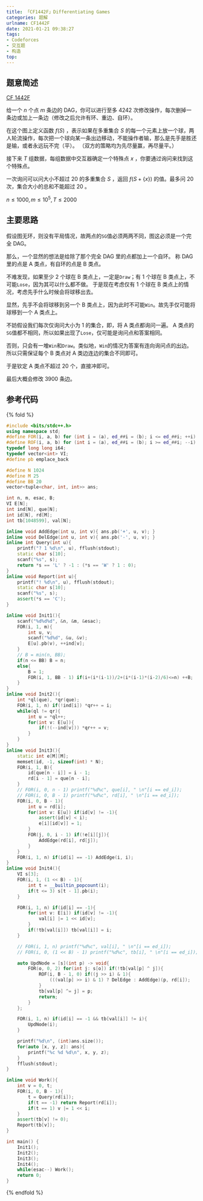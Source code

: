 ```yaml
---
title: 「CF1442F」Differentiating Games
categories: 题解
urlname: CF1442F
date: 2021-01-21 09:38:27
tags:
- Codeforces
- 交互题
- 构造
top:
---
```


## 题意简述

[CF 1442F](https://codeforces.com/contest/1442/problem/F)

给一个 $n$ 个点 $m$ 条边的 DAG，你可以进行至多 $4242$ 次修改操作，每次删掉一条边或加上一条边（修改之后允许有环、重边、自环）。

在这个图上定义函数 $f(S)$ ，表示如果在多重集合 $S$ 的每一个元素上放一个球，两人轮流操作，每次把一个球向某一条出边移动，不能操作者输，那么是先手是胜还是输，或者永远玩不完（平）。
（双方的策略均为先尽量赢，再尽量平。）

接下来 $T$ 组数据，每组数据中交互器确定一个特殊点 $x$ ，你要通过询问来找到这个特殊点。

一次询问可以问大小不超过 $20$ 的多重集合 $S$ ，返回 $f(S+\{x\})$ 的值。最多问 $20$ 次，集合大小的总和不能超过 $20$ 。

$n\le 1000,m\le 10^5,T\le 2000$

<!-- more -->

## 主要思路

假设图无环，则没有平局情况，故两点的`SG`值必须两两不同，图这必须是一个完全 DAG。

那么，一个显然的想法是给除了那个完全 DAG 里的点都加上一个自环。
称 DAG 里的点是 A 类点，有自环的点是 B 类点。

不难发现，如果至少 2 个球在 B 类点上，一定是`Draw`；有 1 个球在 B 类点上，不可能`Lose`，因为其可以什么都不做。
于是现在考虑仅有 1 个球在 B 类点上的情况，考虑先手什么时候会将球移出去。

显然，先手不会将球移到另一个 B 类点上，因为此时不可能`Win`。故先手仅可能将球移到一个 A 类点上。

不妨假设我们每次仅询问大小为 1 的集合，即，将 A 类点都询问一遍。
A 类点的`SG`值都不相同，所以如果出现了`Lose`，仅可能是询问点和答案相同。

否则，只会有一堆`Win`和`Draw`。类似地，`Win`的情况为答案有连向询问点的出边。
所以只需保证每个 B 类点对 A 类边连边的集合不同即可。

于是钦定 A 类点不超过 $20$ 个，直接冲即可。

最后大概会修改 $3900$ 条边。

## 参考代码

{% fold %}
```cpp
#include <bits/stdc++.h>
using namespace std;
#define FOR(i, a, b) for (int i = (a), ed_##i = (b); i <= ed_##i; ++i)
#define ROF(i, a, b) for (int i = (a), ed_##i = (b); i >= ed_##i; --i)
typedef long long i64;
typedef vector<int> VI;
#define pb emplace_back

#define N 1024
#define M 25
#define BB 20
vector<tuple<char, int, int>> ans;

int n, m, esac, B;
VI E[N];
int ind[N], que[N];
int id[N], rd[M];
int tb[1048599], val[N];

inline void AddEdge(int u, int v){ ans.pb('+', u, v); }
inline void DelEdge(int u, int v){ ans.pb('-', u, v); }
inline int Query(int u){
    printf("? 1 %d\n", u), fflush(stdout);
    static char s[10];
    scanf("%s", s);
    return *s == 'L' ? -1 : (*s == 'W' ? 1 : 0);
}
inline void Report(int u){
    printf("! %d\n", u), fflush(stdout);
    static char s[10];
    scanf("%s", s);
    assert(*s == 'C');
}

inline void Init1(){
    scanf("%d%d%d", &n, &m, &esac);
    FOR(i, 1, m){
        int u, v;
        scanf("%d%d", &u, &v);
        E[u].pb(v), ++ind[v];
    }
    // B = min(n, BB);
    if(n <= BB) B = n;
    else{
        B = 1;
        FOR(i, 1, BB - 1) if(i+(i*(i-1))/2+(i*(i-1)*(i-2)/6)<=n) ++B;
    }
}
inline void Init2(){
    int *ql(que), *qr(que);
    FOR(i, 1, n) if(!ind[i]) *qr++ = i;
    while(ql != qr){
        int u = *ql++;
        for(int v: E[u]){
            if(!(--ind[v])) *qr++ = v;
        }
    }
}
inline void Init3(){
    static int e[M][M];
    memset(id, -1, sizeof(int) * N);
    FOR(i, 1, B){
        id[que[n - i]] = i - 1;
        rd[i - 1] = que[n - i];
    }
    // FOR(i, 0, n - 1) printf("%d%c", que[i], " \n"[i == ed_i]);
    // FOR(i, 0, B - 1) printf("%d%c", rd[i], " \n"[i == ed_i]);
    FOR(i, 0, B - 1){
        int u = rd[i];
        for(int v: E[u]) if(id[v] != -1){
            assert(id[v] < i);
            e[i][id[v]] = 1;
        }
        FOR(j, 0, i - 1) if(!e[i][j]){
            AddEdge(rd[i], rd[j]);
        }
    }
    FOR(i, 1, n) if(id[i] == -1) AddEdge(i, i);
}
inline void Init4(){
    VI s[3];
    FOR(i, 1, (1 << B) - 1){
        int t = __builtin_popcount(i);
        if(t <= 3) s[t - 1].pb(i);
    }

    FOR(i, 1, n) if(id[i] == -1){
        for(int v: E[i]) if(id[v] != -1){
            val[i] |= 1 << id[v];
        }
        if(!tb[val[i]]) tb[val[i]] = i;
    }

    // FOR(i, 1, n) printf("%d%c", val[i], " \n"[i == ed_i]);
    // FOR(i, 0, (1 << B) - 1) printf("%d%c", tb[i], " \n"[i == ed_i]);

    auto UpdNode = [s](int p) -> void{
        FOR(o, 0, 2) for(int j: s[o]) if(!tb[val[p] ^ j]){
            ROF(i, B - 1, 0) if((j >> i) & 1){
                (((val[p] >> i) & 1) ? DelEdge : AddEdge)(p, rd[i]);
            }
            tb[val[p] ^= j] = p;
            return;
        }
    };

    FOR(i, 1, n) if(id[i] == -1 && tb[val[i]] != i){
        UpdNode(i);
    }

    printf("%d\n", (int)ans.size());
    for(auto [x, y, z]: ans){
        printf("%c %d %d\n", x, y, z);
    }
    fflush(stdout);
}

inline void Work(){
    int v = 0, t;
    FOR(i, 0, B - 1){
        t = Query(rd[i]);
        if(t == -1) return Report(rd[i]);
        if(t == 1) v |= 1 << i;
    }
    assert(tb[v] != 0);
    Report(tb[v]);
}

int main() {
    Init1();
    Init2();
    Init3();
    Init4();
    while(esac--) Work();
    return 0;
}
```
{% endfold %}